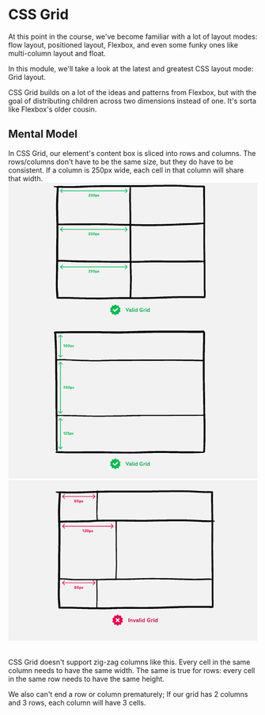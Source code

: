 # CSS Grid
At this point in the course, we've become familiar with a lot of layout modes: flow layout, positioned layout, Flexbox, and even some funky ones like multi-column layout and float.

In this module, we'll take a look at the latest and greatest CSS layout mode: Grid layout.

CSS Grid builds on a lot of the ideas and patterns from Flexbox, but with the goal of distributing children across two dimensions instead of one. It's sorta like Flexbox's older cousin.

## Mental Model
In CSS Grid, our element's content box is sliced into rows and columns. The rows/columns don't have to be the same size, but they do have to be consistent. If a column is 250px wide, each cell in that column will share that width.
![](screenshot/Screenshot%20from%202022-10-25%2021-33-05.png)
![](screenshot/Screenshot%20from%202022-10-25%2021-33-58.png)

<br>
CSS Grid doesn't support zig-zag columns like this. Every cell in the same column needs to have the same width. The same is true for rows: every cell in the same row needs to have the same height.

We also can't end a row or column prematurely; If our grid has 2 columns and 3 rows, each column will have 3 cells.